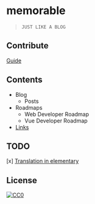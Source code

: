 # memorable
> `JUST LIKE A BLOG`

## Contribute
[Guide](/CONTRIBUTE.md)

## Contents

- Blog
  - Posts
- Roadmaps
  - Web Developer Roadmap
  - Vue Developer Roadmap
 - [Links](LINKS.md)

## TODO
 [x] [Translation in elementary](https://elementary.io/get-involved#translations)

## License
[![CC0](http://mirrors.creativecommons.org/presskit/buttons/88x31/svg/cc-zero.svg)](https://creativecommons.org/publicdomain/zero/1.0/)
